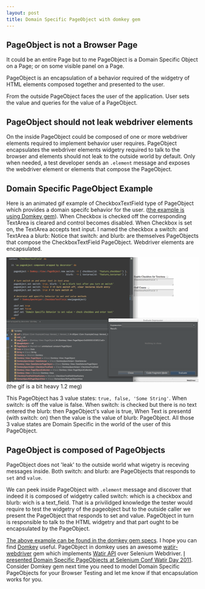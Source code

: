 ```yaml
---
layout: post
title: Domain Specific PageObject with domkey gem
---
```


## PageObject is not a Browser Page

It could be an entire Page but to me PageObject is a Domain Specific Object on a Page; or on some visible panel on a Page.

PageObject is an encapsulation of a behavior required of the widgetry of HTML elements composed together and presented to the user.

From the outside PageObject faces the user of the application. User sets the value and queries for the value of a PageObject.

## PageObject should not leak webdriver elements

On the inside PageObject could be composed of one or more webdriver elements required to implement behavior user requires. PageObject encapsulates the webdriver elements widgetry required to talk to the browser and elements should not leak to the outside world by default. Only when needed, a test developer sends an `.element` message and exposes the webdriver element or elements that compose the PageObject.

## Domain Specific PageObject Example

Here is an animated gif example of CheckboxTextField type of PageObject which provides a domain specifc behavior for the user. ([the example is using Domkey gem](http://github.com/rubytester/domkey)). When Checkbox is checked off the corresponding TextArea is cleared and control becomes disabled. When Checkbox is set on, the TextArea accepts text input. I named the checkbox a switch: and TextArea a blurb: Notice that switch: and blurb: are themselves PageObjects that compose the CheckboxTextField PageObject. Webdriver elements are encapsulated.

![Animated Gif of git log aliases in action](/images/rubytester-domkey-pageobject-intro.gif)
(the gif is a bit heavy 1.2 meg)

This PageObject has 3 value states: `true, false, 'Some String'`. When switch: is off the value is false. When switch: is checked but there is no text entered the blurb: then PageObject's value is true, When Text is presentd (with switch: on) then the value is the value of blurb: PageObject. All those 3 value states are Domain Specific in the world of the user of this PageObject.

## PageObject is composed of PageObjects

PageObject does not 'leak' to the outside world what wigetry is receving messages inside. Both switch: and blurb: are PageObjects that responds to `set` and `value`.

We can peek inside PageObject with `.element` message and discover that indeed it is composed of widgetry called switch: which is a checkbox and blurb: wich is a text_field. That is a privilidged knowledge the tester would require to test the widgetry of the pageobject but to the outside caller we present the PageObject that responds to set and value. PageObject in turn is responsible to talk to the HTML widgetry and that part ought to be encapsulated by the PageObject.

[The above example can be found in the domkey gem specs](https://github.com/rubytester/domkey/blob/master/spec/page_object_decorators_spec.rb#L133). I hope you can find [Domkey](http://github.com/rubytester/domkey) useful. PageObject in domkey uses an awesome [watir-webdriver](http://rubygems.org/gems/watir-webdriver) gem which implements [Watir API](http://watirwebdriver.com/) over Selenium Webdriver. [I presented Domain Specific PageObjects at Selenium Conf Watir Day 2011](http://www.slideshare.net/testrus/domain-specific-watir-page-objects). Consider Domkey gem next time you need to model Domain Specific PageObjects for your Browser Testing and let me know if that encapsulation works for you.
